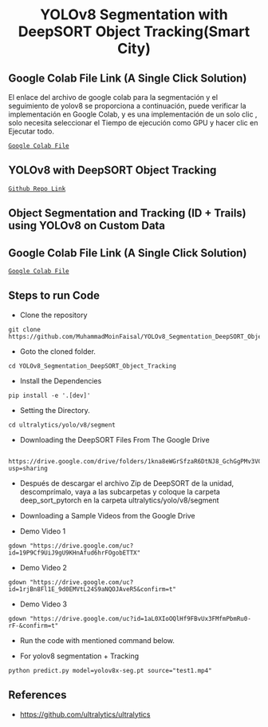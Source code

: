 <H1 align="center">
YOLOv8 Segmentation with DeepSORT Object Tracking(Smart City) </H1>

## Google Colab File Link (A Single Click Solution)
El enlace del archivo de google colab para la segmentación y el seguimiento de yolov8 se proporciona a continuación, puede verificar la implementación en Google Colab, y es una implementación de un solo clic
, solo necesita seleccionar el Tiempo de ejecución como GPU y hacer clic en Ejecutar todo.

[`Google Colab File`](https://colab.research.google.com/drive/1wRkrquf_HMV7tyKy2zDAuqqK9G4zZub5?usp=sharing)



## YOLOv8 with DeepSORT Object Tracking

[`Github Repo Link`](https://github.com/JeanKevInga/Deteccion_de_Velocidad.git)

## Object Segmentation and Tracking (ID + Trails)  using YOLOv8 on Custom Data
## Google Colab File Link (A Single Click Solution)
[`Google Colab File`](https://colab.research.google.com/drive/1cnr9Jjj5Pag5myK6Ny8v5gtHgOqf6uoF?usp=sharing)



## Steps to run Code

- Clone the repository
```
git clone https://github.com/MuhammadMoinFaisal/YOLOv8_Segmentation_DeepSORT_Object_Tracking.git
```
- Goto the cloned folder.
```
cd YOLOv8_Segmentation_DeepSORT_Object_Tracking
```
- Install the Dependencies
```
pip install -e '.[dev]'

```
- Setting the Directory.
```
cd ultralytics/yolo/v8/segment

```
- Downloading the DeepSORT Files From The Google Drive 
```

https://drive.google.com/drive/folders/1kna8eWGrSfzaR6DtNJ8_GchGgPMv3VC8?usp=sharing
```
- Después de descargar el archivo Zip de DeepSORT de la unidad, descomprímalo, vaya a las subcarpetas y coloque la carpeta deep_sort_pytorch en la carpeta ultralytics/yolo/v8/segment

- Downloading a Sample Videos from the Google Drive
- Demo Video 1
```
gdown "https://drive.google.com/uc?id=19P9Cf9UiJ9gU9KHnAfud6hrFOgobETTX"
```

- Demo Video 2
```
gdown "https://drive.google.com/uc?id=1rjBn8Fl1E_9d0EMVtL24S9aNQOJAveR5&confirm=t"
```
- Demo Video 3
```
gdown "https://drive.google.com/uc?id=1aL0XIoOQlHf9FBvUx3FMfmPbmRu0-rF-&confirm=t"
```
- Run the code with mentioned command below.

- For yolov8 segmentation + Tracking
```
python predict.py model=yolov8x-seg.pt source="test1.mp4"
```




## References
- https://github.com/ultralytics/ultralytics
